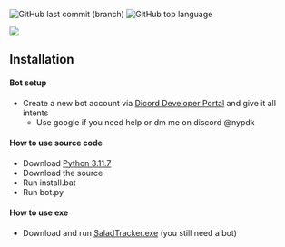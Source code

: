 ![GitHub last commit (branch)](https://img.shields.io/github/last-commit/curv3ball/saladtracker/main) ![GitHub top language](https://img.shields.io/github/languages/top/curv3ball/saladtracker)


![](https://i.imgur.com/BA4ROFc.png)


## Installation

#### Bot setup
- Create a new bot account via [Dicord Developer Portal](https://discord.com/developers/applications) and give it all intents
  - Use google if you need help or dm me on discord @nypdk  

#### How to use source code
- Download [Python 3.11.7](https://www.python.org/downloads/release/python-3117/)
- Download the source
- Run install.bat
- Run bot.py

#### How to use exe
- Download and run [SaladTracker.exe](https://github.com/curv3ball/saladtracker/releases/download/release/SaladTracker.exe) (you still need a bot)